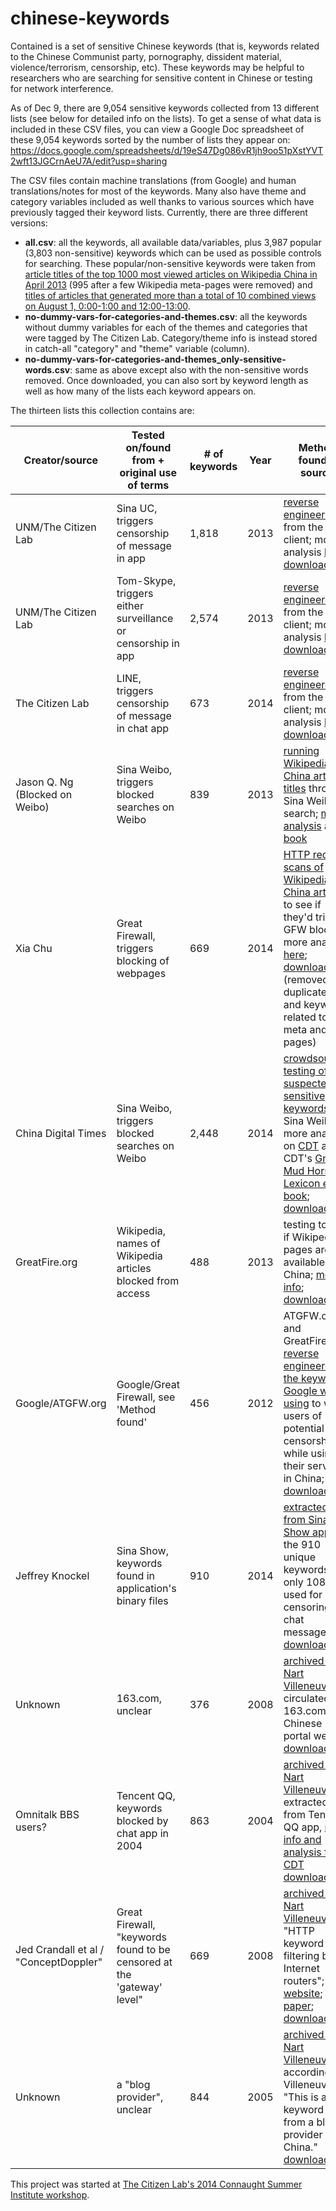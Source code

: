 chinese-keywords
================

Contained is a set of sensitive Chinese keywords (that is, keywords related to the Chinese Communist party, pornography, dissident material, violence/terrorism, censorship, etc). These keywords may be helpful to researchers who are searching for sensitive content in Chinese or testing for network interference.

As of Dec 9, there are 9,054 sensitive keywords collected from 13 different lists (see below for detailed info on the lists). To get a sense of what data is included in these CSV files, you can view a Google Doc spreadsheet of these 9,054 keywords sorted by the number of lists they appear on: https://docs.google.com/spreadsheets/d/19eS47Dg086vR1jh9oo51pXstYVT2wft13JGCrnAeU7A/edit?usp=sharing

The CSV files contain machine translations (from Google) and human translations/notes for most of the keywords. Many also have theme and category variables included as well thanks to various sources which have previously tagged their keyword lists. Currently, there are three different versions:
* __all.csv__: all the keywords, all available data/variables, plus 3,987 popular (3,803 non-sensitive) keywords which can be used as possible controls for searching. These popular/non-sensitive keywords were taken from [article titles of the top 1000 most viewed articles on Wikipedia China in April 2013](http://stats.grok.se/zh/top) (995 after a few Wikipedia meta-pages were removed) and  [titles of articles that generated more than a total of 10 combined views on August 1, 0:00-1:00 and 12:00-13:00](http://dumps.wikimedia.org/other/pagecounts-raw/2013/2013-08/).
* __no-dummy-vars-for-categories-and-themes.csv__: all the keywords without dummy variables for each of the themes and categories that were tagged by The Citizen Lab. Category/theme info is instead stored in catch-all "category" and "theme" variable (column). 
* __no-dummy-vars-for-categories-and-themes_only-sensitive-words.csv__: same as above except also with the non-sensitive words removed.
Once downloaded, you can also sort by keyword length as well as how many of the lists each keyword appears on. 

The thirteen lists this collection contains are:

Creator/source | Tested on/found from + original use of terms | # of keywords | Year | Method found + source
------------ | ------------- |---------|------------|------------
UNM/The Citizen Lab | Sina UC, triggers censorship of message in app | 1,818 | 2013| [reverse engineered](http://firstmonday.org/ojs/index.php/fm/article/view/4628/3727) from the client; more analysis [here](https://citizenlab.org/2013/07/using-the-china-chats-surveillancecensorship-keyword-list-analyzing-blocked-terms-search-result-numbers-and-overlaps-of-censored-terms-between-services/); [download link](https://github.com/citizenlab/chat-censorship/tree/master/TOM-Skype--Sina-UC)
UNM/The Citizen Lab | Tom-Skype, triggers either surveillance or censorship in app | 2,574 | 2013 | [reverse engineered](http://firstmonday.org/ojs/index.php/fm/article/view/4628/3727) from the client; more analysis [here](https://citizenlab.org/2013/07/using-the-china-chats-surveillancecensorship-keyword-list-analyzing-blocked-terms-search-result-numbers-and-overlaps-of-censored-terms-between-services/); [download link](https://github.com/citizenlab/chat-censorship/tree/master/TOM-Skype--Sina-UC)
The Citizen Lab | LINE, triggers censorship of message in chat app | 673 | 2014 | [reverse engineered](https://citizenlab.org/2013/11/asia-chats-investigating-regionally-based-keyword-censorship-line/) from the client; more analysis [here](http://blockedonweibo.tumblr.com/post/67667357020/update-the-chinese-keywords-on-messaging-app-line-s-bad); [download link](https://github.com/citizenlab/chat-censorship/tree/master/LINE)
Jason Q. Ng (Blocked on Weibo) | Sina Weibo, triggers blocked searches on Weibo | 839 | 2013| [running Wikipedia China article titles](http://www.wagingnonviolence.org/feature/how-china-gets-the-internet-to-censor-itself/) through Sina Weibo search; [more analysis](http://blockedonweibo.tumblr.com) and [book](http://www.jasonqng.com/p/book-blocked-on-weibo.html)
Xia Chu | Great Firewall, triggers blocking of webpages | 669 | 2014 | [HTTP request scans of Wikipedia China articles](https://docs.google.com/file/d/0B8ztBERe_FUwLWxUX0laeWF3aE0/edit) to see if they'd trigger GFW block; more analysis [here](http://blockedonweibo.tumblr.com/post/72871268045/comments-and-takeaways-from-xia-chus-complete-gfw); [download link](https://docs.google.com/spreadsheet/ccc?key=0AsztBERe_FUwdDVBSk8waThMeHlvS2d6dF9GMWl6dkE&usp=sharing#gid=0) (removed duplicates and keywords related to meta and user pages)
China Digital Times | Sina Weibo, triggers blocked searches on Weibo | 2,448 | 2014 | [crowdsourced testing of suspected sensitive keywords](https://docs.google.com/spreadsheet/ccc?key=0Aqe87wrWj9w_dFpJWjZoM19BNkFfV2JrWS1pMEtYcEE#gid=0) on Sina Weibo; more analysis on [CDT](http://chinadigitaltimes.net/china/sensitive-words-series/) and in CDT's [Grass Mud Horse Lexicon e-book](http://chinadigitaltimes.net/space/Grass-Mud_Horse_Lexicon); [download link](https://docs.google.com/spreadsheet/ccc?key=0Aqe87wrWj9w_dFpJWjZoM19BNkFfV2JrWS1pMEtYcEE#gid=0)
GreatFire.org | Wikipedia, names of Wikipedia articles blocked from access | 488 | 2013 | testing to see if Wikipedia pages are available in China; [more info](https://en.greatfire.org/blog/2013/jun/wikipedia-drops-ball-china-not-too-late-make-amends); [download link](https://en.greatfire.org/search/wikipedia-pages)
Google/ATGFW.org | Google/Great Firewall, see 'Method found' | 456 | 2012 | ATGFW.org and GreatFire.org [reverse engineered the keywords Google was using](https://en.greatfire.org/blog/2012/jun/all-blocked-keywords-according-google) to warn users of potential censorship while using their service in China; [download link](http://www.atgfw.org/2012/06/googlegfw.html)
Jeffrey Knockel | Sina Show, keywords found in application's binary files | 910 | 2014 | [extracted list from Sina Show app](http://cs.unm.edu/~jeffk/sinashow/); of the 910 unique keywords, only 108 are used for censoring chat messages; [download link](http://cs.unm.edu/~jeffk/sinashow/SinaShow.plain)
Unknown | 163.com, unclear | 376 | 2008 | [archived by Nart Villeneuve](http://www.nartv.org/2008/11/25/keyword-lists/); circulated on 163.com, a Chinese portal website [download link](http://www.nartv.org/projects/keywords/badwords.txt)
Omnitalk BBS users? | Tencent QQ, keywords blocked by chat app in 2004 | 863 | 2004 | [archived by Nart Villeneuve](http://www.nartv.org/2008/11/25/keyword-lists/); extracted from Tencent QQ app, [more info and analysis from CDT](http://chinadigitaltimes.net/2004/08/the-words-you-never-see-in-chinese-cyberspace/) [download link](http://www.nartv.org/projects/keywords/qqdll.txt)
Jed Crandall et al / "ConceptDoppler" | Great Firewall, "keywords found to be censored at the 'gateway' level" | 669 | 2008 | [archived by Nart Villeneuve](http://www.nartv.org/2008/11/25/keyword-lists/); "HTTP keyword filtering by Internet routers"; [website](http://www.conceptdoppler.org/); [paper](https://www.cs.unm.edu/~crandall/concept_doppler_ccs07.pdf); [download link](http://www.nartv.org/projects/keywords/condoppler.txt)
Unknown | a "blog provider", unclear | 844 | 2005 | [archived by Nart Villeneuve](http://www.nartv.org/2008/11/25/keyword-lists/); according to Villeneuve: "This is a keyword list from a blog provider in China." [download link](http://www.nartv.org/projects/keywords/keyword.txt)
This project was started at [The Citizen Lab's 2014 Connaught Summer Institute workshop](http://citizenlab.org/summerinstitute/2014.html). 
